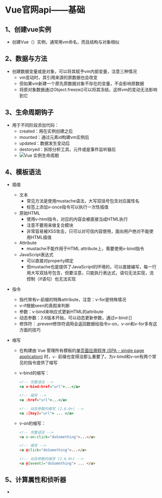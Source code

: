 # Vue官网api——基础

## 1、创建vue实例

* 创建Vue（）实例，通常用vm命名，而且结构与对象相似

## 2、数据与方法

* 创建数据变量或是对象，可以将其赋予vm内部变量，注意三种情况
  * vm变动时，其引用来源的原数据也会改变
  * 但如果vm新建一个原先原数据对象不存在的变量，不会影响原数据
  * 将原对象数据通过Object.freeze()可以将其冻结，这样vm的变动无法影响到它

## 3、生命周期钩子

* 用于不同阶段添加代码：
  * created：用在实例创建之后
  * mounted：通过元素id构建vm实例后
  * updated：数据发生变动后
  * destoryed：拆除分析工具，元件或是事件监听器后
  * ![Vue 实例生命周期](https://cn.vuejs.org/images/lifecycle.png)

## 4、模板语法

* 插值
  * 文本
    * 常见方法是使用mustache语法，大写双括号包含对应属性名
    * 标签上添加v-once指令可以执行一次性插值
  * 原始HTML
    * 使用v-html指令，对应的内容会被直接当成HTML执行
    * 注意不要用来做复合模块
    * 非常容易被XSS攻击，只可以对可信内容使用，面向用户绝对不能使用HTML插值
  * Attribute
    * mustache不能作用于HTML attribute上，需要使用v-bind指令
  * JavaScript表达式
    * 可以直接对property绑定
    * 但mustache也是提供了JavaScript的环境的，可以直接编写，每一行用大写双括号包含，但要注意，只能执行表达式，语句无法实现，流控制（if语句）也无法实现
* 指令
  * 指代带有v-前缀的特殊attribute，注意：v-for是特殊情况
  * v-if根据seen的真假来判断
  * 参数：v-bind来响应式更新HTML的attribute
  * 动态参数：2.6版本开始，可以动态更新参数，通过v-bind:[]
  * 修饰符：.prevent修饰符调用会返回数据给指令v-on，v-on和v-for多有这方面的技巧

* 缩写

  * 在构建由 Vue 管理所有模板的[单页面应用程序 (SPA - single page application)](https://en.wikipedia.org/wiki/Single-page_application) 时，`v-` 前缀也变得没那么重要了。为v-bind和v-on有两个常见的指令提供了缩写

  * v-bind的缩写：

    ``` htm
    <!-- 完整语法 -->
    <a v-bind:href="url">...</a>
    
    <!-- 缩写 -->
    <a :href="url">...</a>
    
    <!-- 动态参数的缩写 (2.6.0+) -->
    <a :[key]="url"> ... </a>
    ```

    

  * v-on的缩写：

    ``` html
    <!-- 完整语法 -->
    <a v-on:click="doSomething">...</a>
    
    <!-- 缩写 -->
    <a @click="doSomething">...</a>
    
    <!-- 动态参数的缩写 (2.6.0+) -->
    <a @[event]="doSomething"> ... </a>
    ```

    

## 5、计算属性和侦听器

* 

